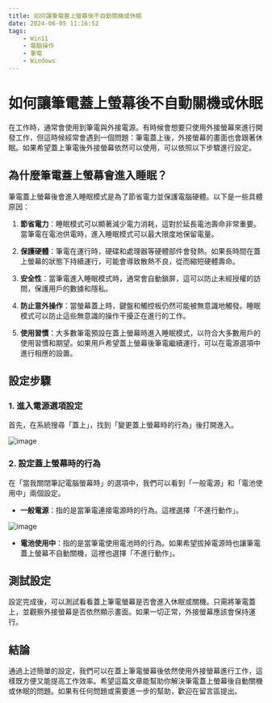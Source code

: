 ```yaml
---
title: 如何讓筆電蓋上螢幕後不自動關機或休眠
date: 2024-06-05 11:16:52
tags:
    - Win11
    - 電腦操作
    - 筆電
    - Windows
---
```

# 如何讓筆電蓋上螢幕後不自動關機或休眠

在工作時，通常會使用到筆電與外接電源。有時候會想要只使用外接螢幕來進行開發工作，但這時候經常會遇到一個問題：筆電蓋上後，外接螢幕的畫面也會跟著休眠。如果希望蓋上筆電後外接螢幕依然可以使用，可以依照以下步驟進行設定。

## 為什麼筆電蓋上螢幕會進入睡眠？

筆電蓋上螢幕後會進入睡眠模式是為了節省電力並保護電腦硬體。以下是一些具體原因：

1. **節省電力**：睡眠模式可以顯著減少電力消耗，這對於延長電池壽命非常重要。當筆電在電池供電時，進入睡眠模式可以最大限度地保留電量。

2. **保護硬體**：筆電在運行時，硬碟和處理器等硬體部件會發熱。如果長時間在蓋上螢幕的狀態下持續運行，可能會導致散熱不良，從而縮短硬體壽命。

3. **安全性**：當筆電進入睡眠模式時，通常會自動鎖屏，這可以防止未經授權的訪問，保護用戶的數據和隱私。

4. **防止意外操作**：當螢幕蓋上時，鍵盤和觸控板仍然可能被無意識地觸發。睡眠模式可以防止這些無意識的操作干擾正在進行的工作。

5. **使用習慣**：大多數筆電預設在蓋上螢幕時進入睡眠模式，以符合大多數用戶的使用習慣和期望。如果用戶希望蓋上螢幕後筆電繼續運行，可以在電源選項中進行相應的設置。

## 設定步驟

### 1. 進入電源選項設定
首先，在系統搜尋「蓋上」，找到「變更蓋上螢幕時的行為」後打開進入。

![image](https://hackmd.io/_uploads/ryMmE8hER.png)

### 2. 設定蓋上螢幕時的行為
在「當我關閉筆記電腦螢幕時」的選項中，我們可以看到「一般電源」和「電池使用中」兩個設定。

- **一般電源**：指的是當筆電連接電源時的行為。這裡選擇「不進行動作」。

![image](https://hackmd.io/_uploads/ryta4LhVR.png)

- **電池使用中**：指的是當筆電使用電池時的行為。如果希望拔掉電源時也讓筆電蓋上螢幕不自動關機，這裡也選擇「不進行動作」。

## 測試設定
設定完成後，可以測試看看蓋上筆電螢幕是否會進入休眠或關機。只需將筆電蓋上，並觀察外接螢幕是否依然顯示畫面。如果一切正常，外接螢幕應該會保持運行。

## 結論
通過上述簡單的設定，我們可以在蓋上筆電螢幕後依然使用外接螢幕進行工作，這樣既方便又能提高工作效率。希望這篇文章能幫助你解決筆電蓋上螢幕後自動關機或休眠的問題。如果有任何問題或需要進一步的幫助，歡迎在留言區提出。

